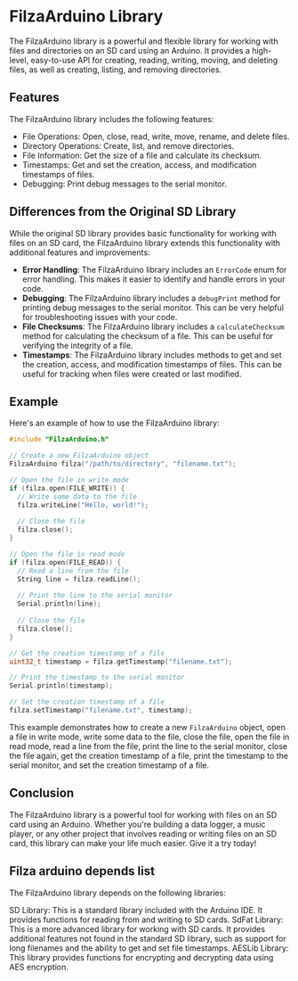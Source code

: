 # FilzaArduino Library

The FilzaArduino library is a powerful and flexible library for working with files and directories on an SD card using an Arduino. It provides a high-level, easy-to-use API for creating, reading, writing, moving, and deleting files, as well as creating, listing, and removing directories.

## Features

The FilzaArduino library includes the following features:

- File Operations: Open, close, read, write, move, rename, and delete files.
- Directory Operations: Create, list, and remove directories.
- File Information: Get the size of a file and calculate its checksum.
- Timestamps: Get and set the creation, access, and modification timestamps of files.
- Debugging: Print debug messages to the serial monitor.

## Differences from the Original SD Library

While the original SD library provides basic functionality for working with files on an SD card, the FilzaArduino library extends this functionality with additional features and improvements:

- **Error Handling**: The FilzaArduino library includes an `ErrorCode` enum for error handling. This makes it easier to identify and handle errors in your code.
- **Debugging**: The FilzaArduino library includes a `debugPrint` method for printing debug messages to the serial monitor. This can be very helpful for troubleshooting issues with your code.
- **File Checksums**: The FilzaArduino library includes a `calculateChecksum` method for calculating the checksum of a file. This can be useful for verifying the integrity of a file.
- **Timestamps**: The FilzaArduino library includes methods to get and set the creation, access, and modification timestamps of files. This can be useful for tracking when files were created or last modified.

## Example

Here's an example of how to use the FilzaArduino library:

```cpp
#include "FilzaArduino.h"

// Create a new FilzaArduino object
FilzaArduino filza("/path/to/directory", "filename.txt");

// Open the file in write mode
if (filza.open(FILE_WRITE)) {
  // Write some data to the file
  filza.writeLine("Hello, world!");
  
  // Close the file
  filza.close();
}

// Open the file in read mode
if (filza.open(FILE_READ)) {
  // Read a line from the file
  String line = filza.readLine();
  
  // Print the line to the serial monitor
  Serial.println(line);
  
  // Close the file
  filza.close();
}

// Get the creation timestamp of a file
uint32_t timestamp = filza.getTimestamp("filename.txt");

// Print the timestamp to the serial monitor
Serial.println(timestamp);

// Set the creation timestamp of a file
filza.setTimestamp("filename.txt", timestamp);
```

This example demonstrates how to create a new `FilzaArduino` object, open a file in write mode, write some data to the file, close the file, open the file in read mode, read a line from the file, print the line to the serial monitor, close the file again, get the creation timestamp of a file, print the timestamp to the serial monitor, and set the creation timestamp of a file.

## Conclusion

The FilzaArduino library is a powerful tool for working with files on an SD card using an Arduino. Whether you're building a data logger, a music player, or any other project that involves reading or writing files on an SD card, this library can make your life much easier. Give it a try today!

## Filza arduino depends list

The FilzaArduino library depends on the following libraries:

SD Library: This is a standard library included with the Arduino IDE. It provides functions for reading from and writing to SD cards.
SdFat Library: This is a more advanced library for working with SD cards. It provides additional features not found in the standard SD library, such as support for long filenames and the ability to get and set file timestamps.
AESLib Library: This library provides functions for encrypting and decrypting data using AES encryption.
